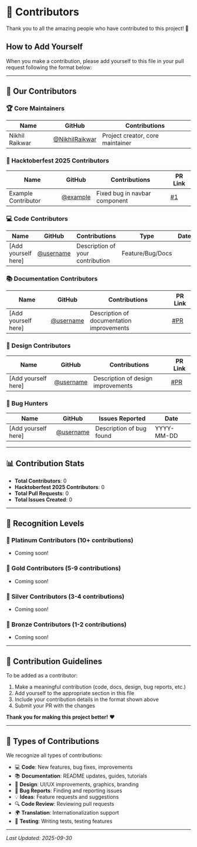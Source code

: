# 🌟 Contributors

Thank you to all the amazing people who have contributed to this project! 🎉

## How to Add Yourself

When you make a contribution, please add yourself to this file in your pull request following the format below:

---

## 👥 Our Contributors

### 🏆 Core Maintainers

| Name | GitHub | Contributions |
|------|--------|---------------|
| Nikhil Raikwar| [@NikhilRaikwar](https://github.com/NikhilRaikwar) | Project creator, core maintainer |

### 🎃 Hacktoberfest 2025 Contributors

| Name | GitHub | Contributions | PR Link |
|------|--------|---------------|---------|
| Example Contributor | [@example](https://github.com/example) | Fixed bug in navbar component | [#1](https://github.com/yourrepo/pull/1) |

### 💻 Code Contributors

| Name | GitHub | Contributions | Type | Date |
|------|--------|---------------|------|------|
| [Add yourself here] | [@username](https://github.com/username) | Description of your contribution | Feature/Bug/Docs |

### 📚 Documentation Contributors

| Name | GitHub | Contributions | PR Link |
|------|--------|---------------|---------|
| [Add yourself here] | [@username](https://github.com/username) | Description of documentation improvements | [#PR](link) |

### 🎨 Design Contributors

| Name | GitHub | Contributions | PR Link |
|------|--------|---------------|---------|
| [Add yourself here] | [@username](https://github.com/username) | Description of design improvements | [#PR](link) |

### 🐛 Bug Hunters

| Name | GitHub | Issues Reported | Date |
|------|--------|-----------------|------|
| [Add yourself here] | [@username](https://github.com/username) | Description of bug found | YYYY-MM-DD |

---

## 📊 Contribution Stats

- **Total Contributors**: 0
- **Hacktoberfest 2025 Contributors**: 0
- **Total Pull Requests**: 0
- **Total Issues Created**: 0

---

## 🏅 Recognition Levels

### 🌟 Platinum Contributors (10+ contributions)
- Coming soon!

### 🥇 Gold Contributors (5-9 contributions)
- Coming soon!

### 🥈 Silver Contributors (3-4 contributions)
- Coming soon!

### 🥉 Bronze Contributors (1-2 contributions)
- Coming soon!

---

## 📝 Contribution Guidelines

To be added as a contributor:
1. Make a meaningful contribution (code, docs, design, bug reports, etc.)
2. Add yourself to the appropriate section in this file
3. Include your contribution details in the format shown above
4. Submit your PR with the changes

**Thank you for making this project better!** ❤️

---

## 🎯 Types of Contributions

We recognize all types of contributions:
- 💻 **Code**: New features, bug fixes, improvements
- 📚 **Documentation**: README updates, guides, tutorials
- 🎨 **Design**: UI/UX improvements, graphics, branding
- 🐛 **Bug Reports**: Finding and reporting issues
- 💡 **Ideas**: Feature requests and suggestions
- 🔍 **Code Review**: Reviewing pull requests
- 🌍 **Translation**: Internationalization support
- 🧪 **Testing**: Writing tests, testing features

---

*Last Updated: 2025-09-30*
